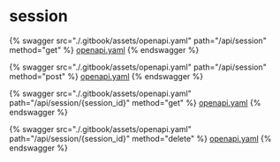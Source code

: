 # session






{% swagger src="./.gitbook/assets/openapi.yaml" path="/api/session" method="get" %}
[openapi.yaml](<./.gitbook/assets/openapi.yaml>)
{% endswagger %}


{% swagger src="./.gitbook/assets/openapi.yaml" path="/api/session" method="post" %}
[openapi.yaml](<./.gitbook/assets/openapi.yaml>)
{% endswagger %}


{% swagger src="./.gitbook/assets/openapi.yaml" path="/api/session/{session_id}" method="get" %}
[openapi.yaml](<./.gitbook/assets/openapi.yaml>)
{% endswagger %}


{% swagger src="./.gitbook/assets/openapi.yaml" path="/api/session/{session_id}" method="delete" %}
[openapi.yaml](<./.gitbook/assets/openapi.yaml>)
{% endswagger %}